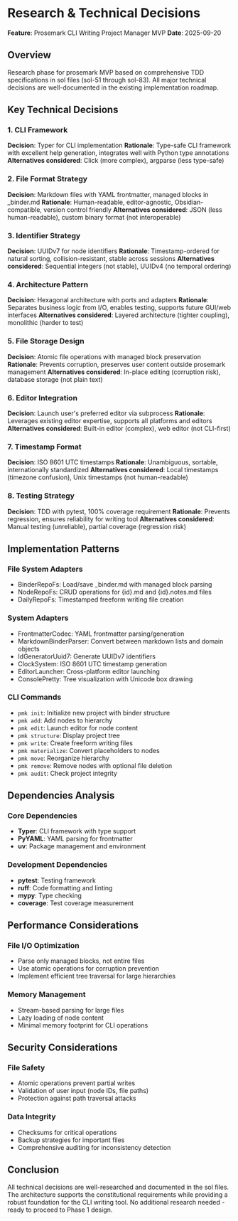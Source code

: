 # Research & Technical Decisions

**Feature**: Prosemark CLI Writing Project Manager MVP
**Date**: 2025-09-20

## Overview

Research phase for prosemark MVP based on comprehensive TDD specifications in sol files (sol-51 through sol-83). All major technical decisions are well-documented in the existing implementation roadmap.

## Key Technical Decisions

### 1. CLI Framework
**Decision**: Typer for CLI implementation
**Rationale**: Type-safe CLI framework with excellent help generation, integrates well with Python type annotations
**Alternatives considered**: Click (more complex), argparse (less type-safe)

### 2. File Format Strategy
**Decision**: Markdown files with YAML frontmatter, managed blocks in _binder.md
**Rationale**: Human-readable, editor-agnostic, Obsidian-compatible, version control friendly
**Alternatives considered**: JSON (less human-readable), custom binary format (not interoperable)

### 3. Identifier Strategy
**Decision**: UUIDv7 for node identifiers
**Rationale**: Timestamp-ordered for natural sorting, collision-resistant, stable across sessions
**Alternatives considered**: Sequential integers (not stable), UUIDv4 (no temporal ordering)

### 4. Architecture Pattern
**Decision**: Hexagonal architecture with ports and adapters
**Rationale**: Separates business logic from I/O, enables testing, supports future GUI/web interfaces
**Alternatives considered**: Layered architecture (tighter coupling), monolithic (harder to test)

### 5. File Storage Design
**Decision**: Atomic file operations with managed block preservation
**Rationale**: Prevents corruption, preserves user content outside prosemark management
**Alternatives considered**: In-place editing (corruption risk), database storage (not plain text)

### 6. Editor Integration
**Decision**: Launch user's preferred editor via subprocess
**Rationale**: Leverages existing editor expertise, supports all platforms and editors
**Alternatives considered**: Built-in editor (complex), web editor (not CLI-first)

### 7. Timestamp Format
**Decision**: ISO 8601 UTC timestamps
**Rationale**: Unambiguous, sortable, internationally standardized
**Alternatives considered**: Local timestamps (timezone confusion), Unix timestamps (not human-readable)

### 8. Testing Strategy
**Decision**: TDD with pytest, 100% coverage requirement
**Rationale**: Prevents regression, ensures reliability for writing tool
**Alternatives considered**: Manual testing (unreliable), partial coverage (regression risk)

## Implementation Patterns

### File System Adapters
- BinderRepoFs: Load/save _binder.md with managed block parsing
- NodeRepoFs: CRUD operations for {id}.md and {id}.notes.md files
- DailyRepoFs: Timestamped freeform writing file creation

### System Adapters
- FrontmatterCodec: YAML frontmatter parsing/generation
- MarkdownBinderParser: Convert between markdown lists and domain objects
- IdGeneratorUuid7: Generate UUIDv7 identifiers
- ClockSystem: ISO 8601 UTC timestamp generation
- EditorLauncher: Cross-platform editor launching
- ConsolePretty: Tree visualization with Unicode box drawing

### CLI Commands
- `pmk init`: Initialize new project with binder structure
- `pmk add`: Add nodes to hierarchy
- `pmk edit`: Launch editor for node content
- `pmk structure`: Display project tree
- `pmk write`: Create freeform writing files
- `pmk materialize`: Convert placeholders to nodes
- `pmk move`: Reorganize hierarchy
- `pmk remove`: Remove nodes with optional file deletion
- `pmk audit`: Check project integrity

## Dependencies Analysis

### Core Dependencies
- **Typer**: CLI framework with type support
- **PyYAML**: YAML parsing for frontmatter
- **uv**: Package management and environment

### Development Dependencies
- **pytest**: Testing framework
- **ruff**: Code formatting and linting
- **mypy**: Type checking
- **coverage**: Test coverage measurement

## Performance Considerations

### File I/O Optimization
- Parse only managed blocks, not entire files
- Use atomic operations for corruption prevention
- Implement efficient tree traversal for large hierarchies

### Memory Management
- Stream-based parsing for large files
- Lazy loading of node content
- Minimal memory footprint for CLI operations

## Security Considerations

### File Safety
- Atomic operations prevent partial writes
- Validation of user input (node IDs, file paths)
- Protection against path traversal attacks

### Data Integrity
- Checksums for critical operations
- Backup strategies for important files
- Comprehensive auditing for inconsistency detection

## Conclusion

All technical decisions are well-researched and documented in the sol files. The architecture supports the constitutional requirements while providing a robust foundation for the CLI writing tool. No additional research needed - ready to proceed to Phase 1 design.
